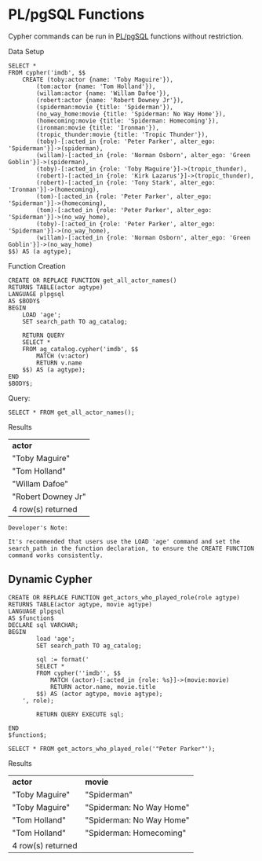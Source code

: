# PL/pgSQL Functions

Cypher commands can be run in [PL/pgSQL](https://www.postgresql.org/docs/11/plpgsql-overview.html) functions without restriction.

Data Setup
```postgresql
SELECT *
FROM cypher('imdb', $$
	CREATE (toby:actor {name: 'Toby Maguire'}),
		(tom:actor {name: 'Tom Holland'}),
		(willam:actor {name: 'Willam Dafoe'}),
		(robert:actor {name: 'Robert Downey Jr'}),
		(spiderman:movie {title: 'Spiderman'}),
		(no_way_home:movie {title: 'Spiderman: No Way Home'}),
		(homecoming:movie {title: 'Spiderman: Homecoming'}),
		(ironman:movie {title: 'Ironman'}),
		(tropic_thunder:movie {title: 'Tropic Thunder'}),
		(toby)-[:acted_in {role: 'Peter Parker', alter_ego: 'Spiderman'}]->(spiderman),
		(willam)-[:acted_in {role: 'Norman Osborn', alter_ego: 'Green Goblin'}]->(spiderman),
		(toby)-[:acted_in {role: 'Toby Maguire'}]->(tropic_thunder),
		(robert)-[:acted_in {role: 'Kirk Lazarus'}]->(tropic_thunder),
		(robert)-[:acted_in {role: 'Tony Stark', alter_ego: 'Ironman'}]->(homecoming),
		(tom)-[:acted_in {role: 'Peter Parker', alter_ego: 'Spiderman'}]->(homecoming),
		(tom)-[:acted_in {role: 'Peter Parker', alter_ego: 'Spiderman'}]->(no_way_home),
		(toby)-[:acted_in {role: 'Peter Parker', alter_ego: 'Spiderman'}]->(no_way_home),
		(willam)-[:acted_in {role: 'Norman Osborn', alter_ego: 'Green Goblin'}]->(no_way_home)
$$) AS (a agtype);
```

Function Creation
```postgresql
CREATE OR REPLACE FUNCTION get_all_actor_names()
RETURNS TABLE(actor agtype)
LANGUAGE plpgsql
AS $BODY$
BEGIN
    LOAD 'age';
    SET search_path TO ag_catalog;

    RETURN QUERY 
    SELECT * 
    FROM ag_catalog.cypher('imdb', $$
        MATCH (v:actor)
        RETURN v.name
    $$) AS (a agtype);
END
$BODY$;
```

Query:
```postgresql
SELECT * FROM get_all_actor_names();
```

Results
<table>
  <tr>
   <td><strong>actor</strong>
   </td>
  </tr>
  <tr>
   <td>"Toby Maguire"</td>
  </tr>
  <tr>
   <td>"Tom Holland"</td>
  </tr>
  <tr>
   <td>"Willam Dafoe"</td>
  </tr>
  <tr>
   <td>"Robert Downey Jr"</td>
  </tr>
  <tr>
   <td>4 row(s) returned
   </td>
  </tr>
</table>

```
Developer's Note:

It's recommended that users use the LOAD 'age' command and set the search_path in the function declaration, to ensure the CREATE FUNCTION command works consistently.
```

## Dynamic Cypher


```postgresql
CREATE OR REPLACE FUNCTION get_actors_who_played_role(role agtype)
RETURNS TABLE(actor agtype, movie agtype)
LANGUAGE plpgsql
AS $function$
DECLARE sql VARCHAR;
BEGIN
        load 'age';
        SET search_path TO ag_catalog;

        sql := format('
		SELECT *
		FROM cypher(''imdb'', $$
			MATCH (actor)-[:acted_in {role: %s}]->(movie:movie)
			RETURN actor.name, movie.title
		$$) AS (actor agtype, movie agtype);
	', role);

        RETURN QUERY EXECUTE sql;

END
$function$;
```

```postgresql
SELECT * FROM get_actors_who_played_role('"Peter Parker"');
```


Results
<table>
  <tr>
   <td><strong>actor</strong></td>
   <td><strong>movie</strong></td>
  </tr>
  <tr>
   <td>"Toby Maguire"</td>
   <td>"Spiderman"</td>
  </tr>
  <tr>
   <td>"Toby Maguire"</td>
   <td>"Spiderman: No Way Home"</td>
  </tr>
  <tr>
   <td>"Tom Holland"</td>
   <td>"Spiderman: No Way Home"</td>
  </tr>
  <tr>
   <td>"Tom Holland"</td>
   <td>"Spiderman: Homecoming"</td>
  </tr>
  <tr>
   <td>4 row(s) returned
   </td>
  </tr>
</table>



